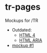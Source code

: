 # tr-pages

Mockups for /TR

* Outdated:
  * [HTML 4](https://w3c.github.io/tr-pages/outdatedspecsmockup/html4/)
  * [HTML ARIA](https://w3c.github.io/tr-pages/outdatedspecsmockup/html-aria/)
* [mockup #1](https://w3c.github.io/tr-pages/mockup1/)
